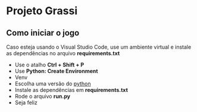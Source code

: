 # Projeto Grassi

## Como iniciar o jogo

Caso esteja usando o Visual Studio Code, use um ambiente virtual e instale as dependências no arquivo **requirements.txt**

* Use o atalho **Ctrl + Shift + P**
* Use **Python: Create Environment**
* Venv
* Escolha uma versão do [python](https://www.python.org/downloads/release/python-3913/)
* Instale as dependências em **requirements.txt**
* Rode o arquivo **run.py**
* Seja feliz

